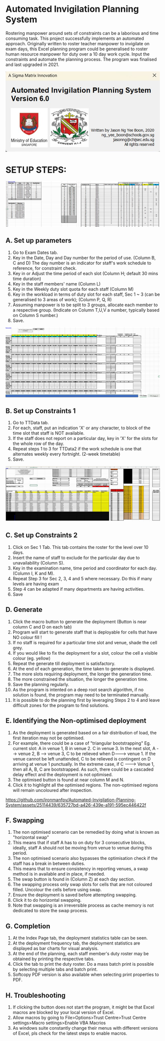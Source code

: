 # Automated Invigilation Planning System

 Rostering manpower around sets of constraints can be a laborious and time consuming task. 
 This project successfully implements an automated approach. Originally written to roster teacher manpower to invigilate on exam days, this Excel planning program could be generalised to roster human resource manpower for duty over a 10 day work cycle. Input the constraints and automate the planning process. The program was finalised and last upgraded in 2021.


<img src= https://github.com/ironmanfpv/Automated-Invigilation-Planning-System/blob/main/img/img0.jpg>

# SETUP STEPS: # 

<img src= https://github.com/ironmanfpv/Automated-Invigilation-Planning-System/blob/main/img/img1.jpg>

## A. Set up parameters ##

1. Go to Exam Dates tab.
2. Key in the Date, Day and Day number for the period of use. (Column B, C and D)
   The day number is an indicator for staff's work schedule to reference, for constraint check.
3. Key in or Adjust the time period of each slot (Column H; default 30 mins time duration)
4. Key in the staff members' name (Column L)
5. Key in the Weekly duty slot quota for each staff (Column M)
6. Key in the workload in terms of duty slot for each staff, Sec 1 ~ 3 (can be generalised to 3 areas of work); (Column P, Q, R)
7. Assuming manpower is to be split to 3 groups, allocate each member to a respective group. (Indicate on Column T,U,V a number, typically based on Column S number.)
8. Save.

<img src= https://github.com/ironmanfpv/Automated-Invigilation-Planning-System/blob/main/img/img2.jpg >

## B. Set up Constraints 1 ##

1. Go to TTData tab.
2. For each, staff, put an indication 'X' or any character, to block of the time slot that staff is NOT available.
3. If the staff does not report on a particular day, key in 'X' for the slots for the whole row of the day.
4. Repeat steps 1 to 3 for TTData2 if the work schedule is one that alternates weekly every fortnight. (2-week timetable)
5. Save.

<img src= https://github.com/ironmanfpv/Automated-Invigilation-Planning-System/blob/main/img/img3.jpg>

## C. Set up Constraints 2 ##

1. Click on Sec 1 Tab. This tab contains the roster for the level over 10 days.
2. Insert the name of staff to exclude for the particular day due to unavailability (Column S).
3. Key in the examination name, time period and coordinator for each day. (Column I, K and M).
4. Repeat Step 3 for Sec 2, 3, 4 and 5 where necessary. Do this if many levels are having exam
5. Step 4 can be adapted if many departments are having activities.
6. Save


## D. Generate ##

1. Click the macro button to generate the deployment (Button is near column C and D on each tab)
2. Program will start to generate staff that is deployable for cells that have NO colour fill !
3. If no staff is required for a particular time slot and venue, shade the cell grey.
4. If you would like to fix the deployment for a slot, colour the cell a visible colour (eg. yellow)
5. Repeat the generate till deployment is satisfactory.
6. At the end of each generation, the time taken to generate is displayed.
7. The more slots requiring deployment, the longer the generation time.
8. The more constrained the situation, the longer the generation time.
10. Save the planning regularly.
11. As the program is intented on a deep root search algorithm, if no solution is found, the program may need to be terminated manually.
12. It is possible to do the planning first by leveraging Steps 2 to 4 and leave difficult zones for the program to find solutions.


## E. Identifying the Non-optimised deployment ##

1. As the deployment is generated based on a fair distribution of load, the first iteration may not be optimised.
2. For example, there could be a case of "triangular bootstrapping" 
   Eg. current slot: A in venue 1, B in venue 2. C in venue 3. In the next slot, 
                     A --> venue 2, B --> venue 3, C to be relieved when D---> venue 1.
                     If the venue cannot be left unattended, C to be relieved is contingent on D arriving at venue 1 punctually.
                     In the extreme case, if C ---> Venue 1, then all A, B, C are bootstrapped.
                     As such, there could be a cascaded delay effect and the deployment is not optimised.
3. The optimised button is found at near column M and N.
4. Click it to highlight all the optimised regions. The non-optimised regions will remain uncoloured after inspection.


https://github.com/ironmanfpv/Automated-Invigilation-Planning-System/assets/25114439/635727bd-a426-439e-a191-595ec446422f


## F. Swapping ##

1. The non optimised scenario can be remedied by doing what is known as "horizontal swap" 
2. This means that if staff A has to on duty for 3 consecutive blocks, ideally, staff A should not be moving from venue to venue during this period.
3. The non optimised scenario also bypasses the optimisation check if the staff has a break in between duties.
4. This means that to ensure consistency in reporting venues, a swap method is in available and in place, if needed.
5. The swap button is found in (Column Z) at each day section.
6. The swapping process only swap slots for cells that are not coloured filled. Uncolour the cells before using swap.
7. Ensure the deployment is saved before attempting swapping.
8. Click it to do horizontal swapping.
9. Note that swapping is an irreversible process as cache memory is not dedicated to store the swap process.

## G. Completion ##

1. At the Index Page tab, the deployment statistics table can be seen.
2. At the deployment frequency tab, the deployment statistics are displayed as bar charts for visual analysis.
3. At the end of the planning, each staff member's duty roster may be obtained by printing the respective tabs.
4. Click the tab to print the duty roster. Do a mass batch print is possible by selecting multiple tabs and batch print.
5. Softcopy PDF version is also available when selecting print properties to PDF.

## H. Troubleshooting ##

1. If clicking the button does not start the program, it might be that Excel macros are blocked by your local version of Excel.
2. Allow macros by going to File>Options>Trust Centre>Trust Centre settings>Macro settings>Enable VBA Macrios
3. As windows suite constantly change their menus with different versions of Excel, pls check for the latest steps to enable macros.